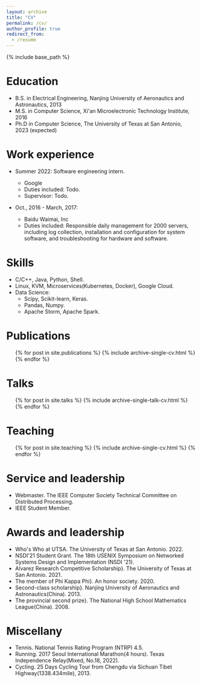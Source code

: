 ```yaml
---
layout: archive
title: "CV"
permalink: /cv/
author_profile: true
redirect_from:
  - /resume
---
```


{% include base_path %}

Education
======
* B.S. in Electrical Engineering, Nanjing University of Aeronautics and Astronautics, 2013
* M.S. in Computer Science, Xi'an Microelectronic Technology Institute, 2016
* Ph.D in Computer Science, The University of Texas at San Antonio, 2023 (expected)

Work experience
======
* Summer 2022: Software engineering intern. 
  * Google
  * Duties included: Todo. 
  * Supervisor: Todo. 

* Oct., 2016 - March, 2017:
  * Baidu Waimai, Inc 
  * Duties included: Responsible daily management for 2000 servers, including log collection, installation and configuration for system software, and troubleshooting for hardware and software.
  
Skills
======
* C/C++, Java, Python, Shell.
* Linux, KVM, Microservices(Kubernetes, Docker), Google Cloud.
* Data Science:
  * Scipy, Scikit-learn, Keras.
  * Pandas, Numpy.  
  * Apache Storm, Apache Spark.

Publications
======
  <ul>{% for post in site.publications %}
    {% include archive-single-cv.html %}
  {% endfor %}</ul>
  
Talks
======
  <ul>{% for post in site.talks %}
    {% include archive-single-talk-cv.html %}
  {% endfor %}</ul>
  
Teaching
======
  <ul>{% for post in site.teaching %}
    {% include archive-single-cv.html %}
  {% endfor %}</ul>

Service and leadership
======
* Webmaster.  The IEEE Computer Society Technical Committee on Distributed Processing.
* IEEE Student Member. 

Awards and leadership
======
* Who's Who at UTSA.  The University of Texas at San Antonio. 2022.
* NSDI'21 Student Grant. The 18th USENIX Symposium on Networked Systems Design and Implementation (NSDI '21). 
* Alvarez Research Competitive Scholarship}. The University of Texas at San Antonio. 2021.
* The member of Phi Kappa Phi}. An honor society. 2020.
* Second-class scholarship}. Nanjing University of Aeronautics and Astronautics(China). 2013.
* The provincial second prize}. The National High School Mathematics League(China). 2008.

Miscellany
======
* Tennis. National Tennis Rating Program (NTRP) 4.5.
* Running. 2017 Seoul International Marathon(4 hours). Texas Independence Relay(Mixed, No.18, 2022).
* Cycling. 25 Days Cycling Tour from Chengdu via Sichuan Tibet Highway(1338.434mile), 2013. 
